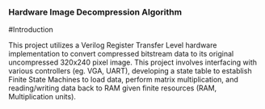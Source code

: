 ### Hardware Image Decompression Algorithm

#Introduction

This project utilizes a Verilog Register Transfer Level hardware implementation to convert compressed bitstream data to its original uncompressed 320x240 pixel image. This project involves interfacing with various controllers (eg. VGA, UART), developing a state table to establish Finite State Machines to load data, perform matrix multiplication, and reading/writing data back to RAM given finite resources (RAM, Multiplication units).
